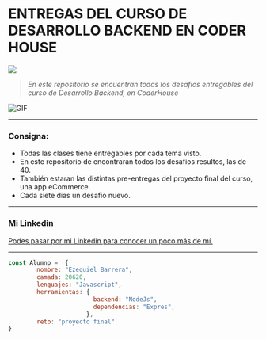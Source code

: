 # ENTREGAS DEL CURSO DE DESARROLLO BACKEND EN CODER HOUSE

![](https://res.cloudinary.com/hdsqazxtw/image/upload/v1559681445/logo_coderhouse_3_bllxal.png)

> *En este repositorio se encuentran todas los desafios entregables del curso de Desarrollo Backend, en CoderHouse*
 <img align="" alt="GIF" src="https://media.giphy.com/media/836HiJc7pgzy8iNXCn/giphy.gif" />

-------------

### Consigna:

- Todas las clases tiene entregables por cada tema visto. 
- En este repositorio de encontraran todos los desafios resultos, las de 40.
- También estaran las distintas pre-entregas del proyecto final del curso, una app eCommerce.
- Cada siete dias un desafio nuevo.


-------------

### Mi Linkedin

[Podes pasar por mi Linkedin para conocer un poco más de mí.](https://www.linkedin.com/in/ezequiel-javascript/)


-------------

```javascript
const Alumno =  {
		nombre: "Ezequiel Barrera",
		camada: 20620,
		lenguajes: "Javascript",
		herramientas: {
                        backend: "NodeJs",
                        dependencias: "Expres",
                      },
		reto: "proyecto final"
}
```